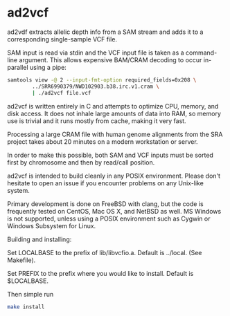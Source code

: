 # ad2vcf

ad2vdf extracts allelic depth info from a SAM stream and adds it to a
corresponding single-sample VCF file.

SAM input is read via stdin and the VCF input file is taken as a command-line
argument.  This allows expensive BAM/CRAM decoding to occur in-parallel using
a pipe:

```sh
samtools view -@ 2 --input-fmt-option required_fields=0x208 \
        ../SRR6990379/NWD102903.b38.irc.v1.cram \
        | ./ad2vcf file.vcf
```

ad2vcf is written entirely in C and attempts to optimize CPU, memory,
and disk access.  It does not inhale large amounts of data into RAM, so memory
use is trivial and it runs mostly from cache, making it very fast.

Processing a large CRAM file with human genome alignments from the SRA project
takes about 20 minutes on a modern workstation or server.

In order to make this possible, both SAM and VCF inputs must be sorted first
by chromosome and then by read/call position.

ad2vcf is intended to build cleanly in any POSIX environment.  Please
don't hesitate to open an issue if you encounter problems on any
Unix-like system.

Primary development is done on FreeBSD with clang, but the code is frequently
tested on CentOS, Mac OS X, and NetBSD as well.  MS Windows is not supported,
unless using a POSIX environment such as Cygwin or Windows Subsystem for Linux.

Building and installing:

Set LOCALBASE to the prefix of lib/libvcfio.a.  Default is ../local.
(See Makefile).

Set PREFIX to the prefix where you would like to install.  Default is
$LOCALBASE.

Then simple run

```sh
make install
```
